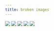 ```yaml
---
title: broken images
---
```


![](xxxxxx.png)
![](gfgfg.png)
![](sdds.png)
![](assdsf.png)
![](34wes2.png)